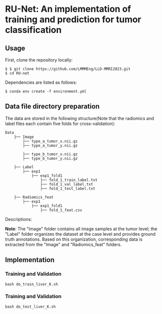 # RU-Net: An implementation of training and prediction for tumor classification

## Usage

First, clone the repository locally:
```
$ $ git clone https://github.com/LMMMEng/LLD-MMRI2023.git
$ cd RU-net
```
Dependencies are listed as follows:
```
$ conda env create -f environment.yml
```

## Data file directory preparation

The data are stored in the following structure(Note that the radiomics and label files each contain five folds for cross-validation):   
```
Data
    ├── Image
        ├── type_a_tumor_x.nii.gz
        ├── type_a_tumor_y.nii.gz

        ├── type_b_tumor_x.nii.gz
        ├── type_b_tumor_y.nii.gz

    ├── Label
        ├── exp1
            ├── exp1_fold1
                ├── fold_1_train_label.txt
                ├── fold_1_val_label.txt
                ├── fold_1_test_label.txt

    ├── Radiomics_feat
        ├── exp1
            ├── exp1_fold1
                ├── fold_1_feat.csv

```
Descriptions: 


**Note**: The "Image" folder contains all image samples at the tumor level; the "Label" folder organizes the dataset at the case level and provides ground truth annotations. Based on this organization, corresponding data is extracted from the "Image" and "Radiomics_feat" folders.

## Implementation
### Training and Validation

```
bash do_train_liver_K.sh
```

### Training and Validation

```
bash do_test_liver_K.sh
```

